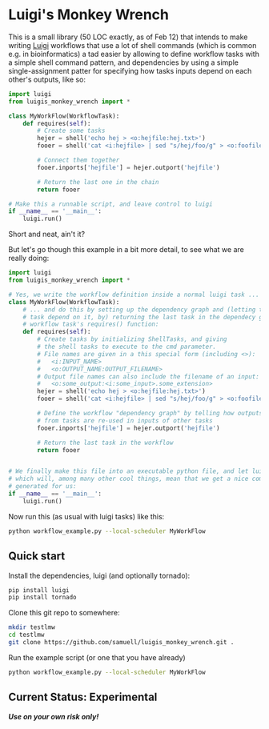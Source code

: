 # Luigi's Monkey Wrench

This is a small library (50 LOC exactly, as of Feb 12) that intends to make writing [Luigi]() workflows that use a lot of shell commands
(which is common e.g. in bioinformatics) a tad easier by allowing to define workflow tasks with a simple shell command pattern, and
dependencies by using a simple single-assignment patter for specifying how tasks inputs depend on each other's outputs, like so:

````python
import luigi
from luigis_monkey_wrench import *

class MyWorkFlow(WorkflowTask):
    def requires(self):
		# Create some tasks
        hejer = shell('echo hej > <o:hejfile:hej.txt>')
        fooer = shell('cat <i:hejfile> | sed "s/hej/foo/g" > <o:foofile:<i:hejfile>.foo>')

		# Connect them together
        fooer.inports['hejfile'] = hejer.outport('hejfile')

		# Return the last one in the chain
        return fooer

# Make this a runnable script, and leave control to luigi
if __name__ == '__main__':
    luigi.run()
````

Short and neat, ain't it?

But let's go though this example in a bit more detail, to see what we are really doing:

````python
import luigi
from luigis_monkey_wrench import *

# Yes, we write the workflow definition inside a normal luigi task ...
class MyWorkFlow(WorkflowTask):
    # ... and do this by setting up the dependency graph and (letting the workflow
    # task depend on it, by) returning the last task in the dependecy graph in the
	# workflow task's requires() function:
    def requires(self):
        # Create tasks by initializing ShellTasks, and giving
        # the shell tasks to execute to the cmd parameter.
        # File names are given in a this special form (including <>):
        #   <i:INPUT_NAME>
        #   <o:OUTPUT_NAME:OUTPUT_FILENAME>
        # Output file names can also include the filename of an input:
        #   <o:some_output:<i:some_input>.some_extension>
        hejer = shell('echo hej > <o:hejfile:hej.txt>')
        fooer = shell('cat <i:hejfile> | sed "s/hej/foo/g" > <o:foofile:<i:hejfile>.foo>')

        # Define the workflow "dependency graph" by telling how outputs
        # from tasks are re-used in inputs of other tasks
        fooer.inports['hejfile'] = hejer.outport('hejfile')

        # Return the last task in the workflow
        return fooer


# We finally make this file into an executable python file, and let luigi take of the running
# which will, among many other cool things, mean that we get a nice command line interface
# generated for us:
if __name__ == '__main__':
    luigi.run()
````
Now run this (as usual with luigi tasks) like this:
````bash
python workflow_example.py --local-scheduler MyWorkFlow
````

## Quick start

Install the dependencies, luigi (and optionally tornado):
````bash
pip install luigi
pip install tornado
````

Clone this git repo to somewhere:
````bash
mkdir testlmw
cd testlmw
git clone https://github.com/samuell/luigis_monkey_wrench.git .
````

Run the example script (or one that you have already)
````bash
python workflow_example.py --local-scheduler MyWorkFlow
````

## Current Status: Experimental

***Use on your own risk only!***
